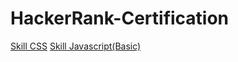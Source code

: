 # HackerRank-Certification

<a href="https://www.hackerrank.com/certificates/98146c065531">Skill CSS</a>
<a href="https://www.hackerrank.com/certificates/aea908b14b52">Skill Javascript(Basic)</a>
